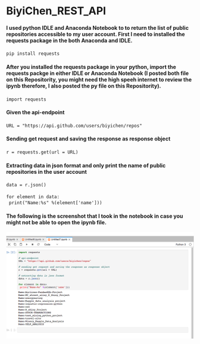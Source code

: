 # BiyiChen_REST_API
#### I used python IDLE and Anaconda Notebook to to return the list of public repositories accessible to my user account. First I need to installed the requests package in the both Anaconda and IDLE. 

```
pip install requests
```
#### After you installed the requests package in your python, import the requests packge in either IDLE or Anaconda Notebook (I posted both file on this Repositority, you might need the high speeh internet to review the ipynb therefore, I also posted the py file on this Repositority). 
```
import requests 
```
#### Given the api-endpoint 
```
URL = "https://api.github.com/users/biyichen/repos"
```
#### Sending get request and saving the response as response object
```
r = requests.get(url = URL) 
```
#### Extracting data in json format and only print the name of public repositories in the user account
```
data = r.json() 
  
for element in data:
 print("Name:%s" %(element['name']))
```
#### The following is the screenshot that I took in the notebook in case you might not be able to open the ipynb file.
<img src="BIYICHEN_REST_API_NOTEBOOK.png" class="img-responsive img-circle" alt="API">

